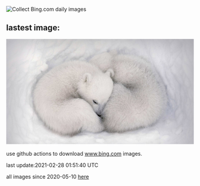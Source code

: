 ![Collect Bing.com daily images](https://github.com/counter2015/bing-daily-images/workflows/Collect%20Bing.com%20daily%20images/badge.svg)
## lastest image:
![](images/TwinsDenning.jpg)

use github actions to download www.bing.com images.

last update:2021-02-28 01:51:40 UTC

all images since 2020-05-10 [here](https://github.com/counter2015/bing-daily-images/tree/master/images) 
